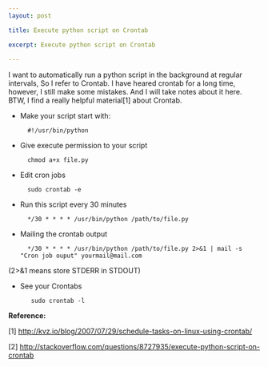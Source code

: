 ```yaml
---
layout: post

title: Execute python script on Crontab

excerpt: Execute python script on Crontab
 
---
```


I want to automatically run a python script in the background at regular intervals, So I refer to Crontab. I have heared crontab for a long time, however, I still make some mistakes. And I will take notes about it here. BTW, I find a really helpful material[1] about Crontab. 

* Make your script start with:

        #!/usr/bin/python
* Give execute permission to your script

        chmod a+x file.py
* Edit cron jobs

        sudo crontab -e
* Run this script every 30 minutes

        */30 * * * * /usr/bin/python /path/to/file.py
* Mailing the crontab output

        */30 * * * * /usr/bin/python /path/to/file.py 2>&1 | mail -s "Cron job ouput" yourmail@mail.com

 (2>&1 means store STDERR in STDOUT)
 
* See your Crontabs

         sudo crontab -l
    
**Reference:**

[1] http://kvz.io/blog/2007/07/29/schedule-tasks-on-linux-using-crontab/

[2] http://stackoverflow.com/questions/8727935/execute-python-script-on-crontab
